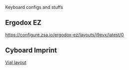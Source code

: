 Keyboard configs and stuffs

## Ergodox EZ
https://configure.zsa.io/ergodox-ez/layouts/j9evx/latest/0

## Cyboard Imprint
[Vial layout](./imprint_vial_layout_20240214.vil)